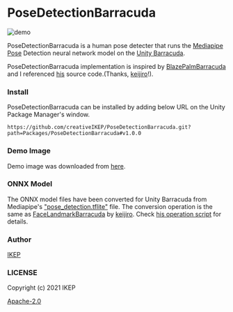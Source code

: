 # PoseDetectionBarracuda
![demo](/screenshot/demo.png)

PoseDetectionBarracuda is a human pose detecter that runs the [Mediapipe Pose](https://google.github.io/mediapipe/solutions/pose) Detection neural network model on the [Unity Barracuda](https://docs.unity3d.com/Packages/com.unity.barracuda@latest).

PoseDetectionBarracuda implementation is inspired by [BlazePalmBarracuda](https://github.com/keijiro/BlazePalmBarracuda) and I referenced [his](https://github.com/keijiro) source code.(Thanks, [keijiro](https://github.com/keijiro)!).

### Install
PoseDetectionBarracuda can be installed by adding below URL on the Unity Package Manager's window.
```
https://github.com/creativeIKEP/PoseDetectionBarracuda.git?path=Packages/PoseDetectionBarracuda#v1.0.0
```

### Demo Image
Demo image was downloaded from [here](https://unsplash.com/photos/4jqfc2vbHJQ).

### ONNX Model
The ONNX model files have been converted for Unity Barracuda from Mediapipe's ["pose_detection.tflite"](https://github.com/google/mediapipe/blob/0.8.3.2/mediapipe/modules/pose_detection/pose_detection.tflite) file.
The conversion operation is the same as [FaceLandmarkBarracuda](https://github.com/keijiro/FaceLandmarkBarracuda) by [keijiro](https://github.com/keijiro).
Check [his operation script](https://colab.research.google.com/drive/1C6zEB3__gcHEWnWRm-b4jIA0srA1gkyq?usp=sharing) for details.

### Author
[IKEP](https://ikep.jp)

### LICENSE
Copyright (c) 2021 IKEP

[Apache-2.0](/LICENSE.md)
